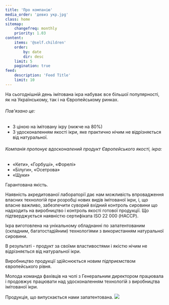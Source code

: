 ```yaml
---
title: 'Про компанію'
media_order: 'девиз укр.jpg'
class: home
sitemap:
    changefreq: monthly
    priority: 1.03
content:
    items: '@self.children'
    order:
        by: date
        dir: desc
    limit: 5
    pagination: true
feed:
    description: 'Feed Title'
    limit: 10
---
```


На сьогоднішній день імітована ікра набуває все більшої популярності, як на Українському, так і на Європейському ринках.

###### Пов'язано це:

* З ціною на імітовану ікру (нижче на 80%)
* З удосконаленням якості ікри, яке практично нічим не відрізняється від натуральної.

###### Компанія пропонує вдосконалений продукт Європейського якості, ікра:

* «Кети», «Горбуші», «Форелі»
* «Білуги», «Осетрова»
* «Щуки»

Гарантована якість.

Наявність акредитованої лабораторії дає нам можливість впровадження власних технологій при розробці нових видів імітованої ікри, і, що власне важливо, забезпечити суворий вхідний контроль сировини що надходить на виробництво і контроль якості готової продукції. Що підтверджується наявністю сертифіката ISO 22 000 (НАССР).

Ікра виготовлена ​​на унікальному обладнанні по запатентованим (складним, багатостадійним) технологіями з використанням натуральної сировини.

В результаті - продукт за своїми властивостями і якістю нічим не відрізняється від натуральної ікри.

Виробництво продукції здійснюється новим підприємством європейського рівня.

Молода команда фахівців на чолі з Генеральним директором працювала і продовжує працювати над удосконаленням технологій з виробництва імітованої ікри.

Продукція, що випускається нами запатентована.
![](%D0%B4%D0%B5%D0%B2%D0%B8%D0%B7%20%D1%83%D0%BA%D1%80.jpg)